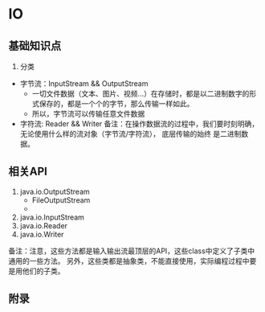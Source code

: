 # IO

## 基础知识点

1. 分类
- 字节流：InputStream && OutputStream
    + 一切文件数据（文本、图片、视频...）在存储时，都是以二进制数字的形式保存的，都是一个个的字节，那么传输一样如此。
    + 所以，字节流可以传输任意文件数据
- 字符流: Reader && Writer
备注：在操作数据流的过程中，我们要时刻明确，无论使用什么样的流对象（字节流/字符流），
       底层传输的始终 是二进制数据。

## 相关API

1. java.io.OutputStream
    * FileOutputStream
    * 
2. java.io.InputStream
3. java.io.Reader
4. java.io.Writer

备注：注意，这些方法都是输入输出流最顶层的API，这些class中定义了子类中通用的一些方法。
另外，这些类都是抽象类，不能直接使用，实际编程过程中要是用他们的子类。

## 附录